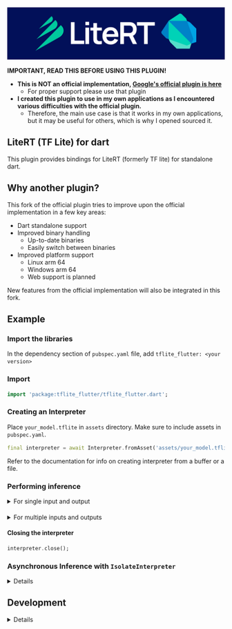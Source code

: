  <p align="center">
    <br>
    <img src="./.github/readme/lite_rt_dart.jpg"/>
    </br>
</p>

**IMPORTANT, READ THIS BEFORE USING THIS PLUGIN!**
* **This is NOT an official implementation, [Google's official plugin is here](https://pub.dev/packages/tflite_flutter)**
  * For proper support please use that plugin
* **I created this plugin to use in my own applications as I encountered various difficulties with the official plugin.**
  * Therefore, the main use case is that it works in my own applications, but it may be useful for others, which is why I opened sourced it.

## LiteRT (TF Lite) for dart

This plugin provides bindings for LiteRT (formerly TF lite) for standalone dart.

## Why another plugin?

This fork of the official plugin tries to improve upon the official implementation in a few key areas:

* Dart standalone support
* Improved binary handling
  * Up-to-date binaries
  * Easily switch between binaries
* Improved platform support
  * Linux arm 64
  * Windows arm 64
  * Web support is planned

New features from the official implementation will also be integrated in this fork.

## Example

### Import the libraries

In the dependency section of `pubspec.yaml` file, add `tflite_flutter: <your version>`

### Import

```dart
import 'package:tflite_flutter/tflite_flutter.dart';
```

### Creating an Interpreter

Place `your_model.tflite` in `assets` directory. Make sure to include assets in `pubspec.yaml`.

```dart
final interpreter = await Interpreter.fromAsset('assets/your_model.tflite');
```

Refer to the documentation for info on creating interpreter from a buffer or a file.

### Performing inference

<details>
<summary>For single input and output</summary>

Use `void run(Object input, Object output)`.

```dart
// For ex: if input tensor shape [1,5] and type is float32
var input = [[1.23, 6.54, 7.81, 3.21, 2.22]];

// if output tensor shape [1,2] and type is float32
var output = List.filled(1*2, 0).reshape([1,2]);

// inference
interpreter.run(input, output);

// print the output
print(output);
```

</details>
  
#### 

<details>
<summary>For multiple inputs and outputs</summary>

Use `void runForMultipleInputs(List<Object> inputs, Map<int, Object> outputs)`.

```dart
var input0 = [1.23];  
var input1 = [2.43];  

// input: List<Object>
var inputs = [input0, input1, input0, input1];  

var output0 = List<double>.filled(1, 0);  
var output1 = List<double>.filled(1, 0);

// output: Map<int, Object>
var outputs = {0: output0, 1: output1};

// inference  
interpreter.runForMultipleInputs(inputs, outputs);

// print outputs
print(outputs)
```

</details>

#### Closing the interpreter

```dart
interpreter.close();
```

### Asynchronous Inference with `IsolateInterpreter`

<details>

To utilize asynchronous inference, first create your `Interpreter` and then wrap it with `IsolateInterpreter`.

```dart
final interpreter = await Interpreter.fromAsset('assets/your_model.tflite');
final isolateInterpreter =
        await IsolateInterpreter.create(address: interpreter.address);
```

Both `run` and `runForMultipleInputs` methods of `isolateInterpreter` are asynchronous:

```dart
await isolateInterpreter.run(input, output);
await isolateInterpreter.runForMultipleInputs(inputs, outputs);
```

By using `IsolateInterpreter`, the inference runs in a separate isolate. This ensures that the main isolate, responsible for UI tasks, remains unblocked and responsive.

</details>

## Development

<details>

### Generated code

This package uses [ffigen](https://pub.dev/packages/ffigen) to generate FFI bindings. To run code generation, you can use the following melos command:

```sh
melos run ffigen 
```

</details>
